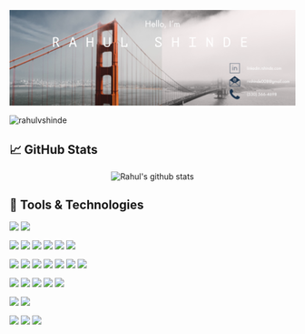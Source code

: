 <!-- ### Hi 👋 I am Rahul! -->
<!-- I am a Devops Engineer who is passionate about automating infrastructure. Few tech that I enjoy working in, are Python, Terraform, Ansible, Puppet, docker, and AWS. -->
<!-- Profile Views -->
[![Header](https://raw.githubusercontent.com/rahulvshinde/rahulvshinde/master/banner_short.png "Header")](https://rshinde.com/)
<p align="left"> <img src="https://komarev.com/ghpvc/?username=rahulvshinde&color=blue&style=plastic&label=Profile Views" alt="rahulvshinde" /> </p>

## &#x1f4c8; GitHub Stats
<!-- GitHub Stats -->
<p align="center"><img src="https://github-readme-stats.vercel.app/api?username=rahulvshinde&count_private=true&show_icons=true&theme=radical" alt="Rahul's github stats" /> </p>

## 🔧 Tools & Technologies

![](https://img.shields.io/badge/code-Python-informational?style=flat&logo=<LOGO_NAME>&logoColor=white&color=orange)
![](https://img.shields.io/badge/shell-Bash-informational?style=flat&logo=<LOGO_NAME>&logoColor=white&color=orange)

![](https://img.shields.io/badge/Cloud-AWS-informational?style=flat&logo=<LOGO_NAME>&logoColor=white&color=green)
![](https://img.shields.io/badge/Platform-Cloudstack-informational?style=flat&logo=<LOGO_NAME>&logoColor=white&color=ff69b4)
![](https://img.shields.io/badge/Platform-VMWare-informational?style=flat&logo=<LOGO_NAME>&logoColor=white&color=ff69b4)
![](https://img.shields.io/badge/Orchestration-Terraform-informational?style=flat&logo=<LOGO_NAME>&logoColor=white&color=blue)
![](https://img.shields.io/badge/Automation-Ansible-informational?style=flat&logo=<LOGO_NAME>&logoColor=white&color=brightgreen)
![](https://img.shields.io/badge/Automation-Puppet-informational?style=flat&logo=<LOGO_NAME>&logoColor=white&color=brightgreen)

![](https://img.shields.io/badge/Platform-Banstalk-informational?style=flat&logo=<LOGO_NAME>&logoColor=white&color=ff69b4)
![](https://img.shields.io/badge/Containerization-Docker-informational?style=flat&logo=<LOGO_NAME>&logoColor=white&color=yellowgreen)
![](https://img.shields.io/badge/Orchestration-Kubernetes-informational?style=flat&logo=<LOGO_NAME>&logoColor=white&color=lightgrey)
![](https://img.shields.io/badge/Database-MySQL-informational?style=flat&logo=<LOGO_NAME>&logoColor=white&color=ff69b4)
![](https://img.shields.io/badge/Database-PostgreSQL-informational?style=flat&logo=<LOGO_NAME>&logoColor=white&color=brightgreen)
![](https://img.shields.io/badge/VCS-Git-informational?style=flat&logo=<LOGO_NAME>&logoColor=white&color=ff69b4)
![](https://img.shields.io/badge/VCS-SVN-informational?style=flat&logo=<LOGO_NAME>&logoColor=white&color=ff69b4)

![](https://img.shields.io/badge/Logging-Splunk-informational?style=flat&logo=<LOGO_NAME>&logoColor=white&color=9cf)
![](https://img.shields.io/badge/OS-Linux-informational?style=flat&logo=<LOGO_NAME>&logoColor=white&color=red)
![](https://img.shields.io/badge/OS-Windows-informational?style=flat&logo=<LOGO_NAME>&logoColor=white&color=yellow)
![](https://img.shields.io/badge/Monitoring-Nagios-informational?style=flat&logo=<LOGO_NAME>&logoColor=white&color=2bbc8a)
![](https://img.shields.io/badge/Monitoring-CheckMK-informational?style=flat&logo=<LOGO_NAME>&logoColor=white&color=2bbc8a)

![](https://img.shields.io/badge/Monitoring-Prometheus-informational?style=flat&logo=<LOGO_NAME>&logoColor=white&color=2bbc8a)
![](https://img.shields.io/badge/Monitoring-Grafana-informational?style=flat&logo=<LOGO_NAME>&logoColor=white&color=2bbc8a)

![](https://img.shields.io/badge/Alerting-SNS-informational?style=flat&logo=<LOGO_NAME>&logoColor=white&color=blue)
![](https://img.shields.io/badge/Oncall-Pagerduty-informational?style=flat&logo=<LOGO_NAME>&logoColor=white&color=red)
![](https://img.shields.io/badge/Tools-Foreman-informational?style=flat&logo=<LOGO_NAME>&logoColor=white&color=red)

<!--
**rahulvshinde/rahulvshinde** is a ✨ _special_ ✨ repository because its `README.md` (this file) appears on your GitHub profile.

Here are some ideas to get you started:

- 🔭 I’m currently working on ...
- 🌱 I’m currently learning ...
- 👯 I’m looking to collaborate on ...
- 🤔 I’m looking for help with ...
- 💬 Ask me about ...
- 📫 How to reach me: ...
- 😄 Pronouns: ...
- ⚡ Fun fact: ...
-->
